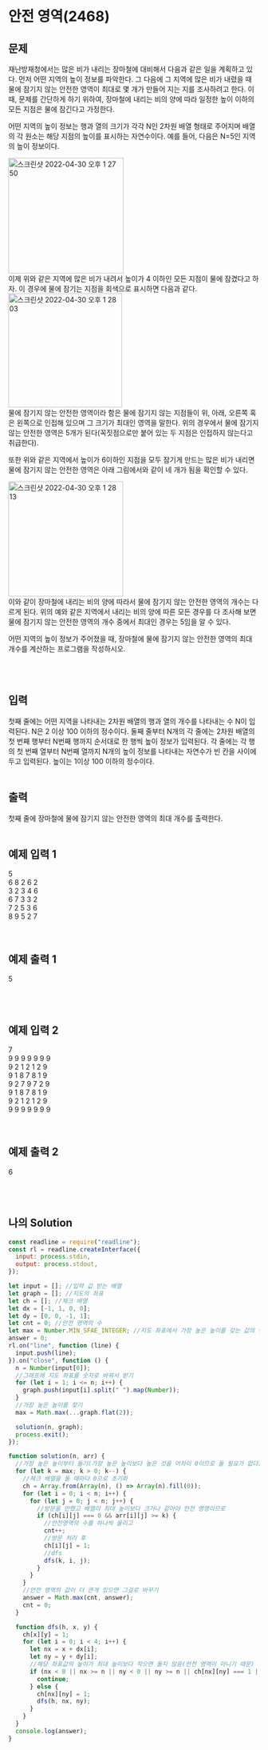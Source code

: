 # 안전 영역(2468)

## 문제

재난방재청에서는 많은 비가 내리는 장마철에 대비해서 다음과 같은 일을 계획하고 있다. 먼저 어떤 지역의 높이 정보를 파악한다. 그 다음에 그 지역에 많은 비가 내렸을 때 물에 잠기지 않는 안전한 영역이 최대로 몇 개가 만들어 지는 지를 조사하려고 한다. 이때, 문제를 간단하게 하기 위하여, 장마철에 내리는 비의 양에 따라 일정한 높이 이하의 모든 지점은 물에 잠긴다고 가정한다.

어떤 지역의 높이 정보는 행과 열의 크기가 각각 N인 2차원 배열 형태로 주어지며 배열의 각 원소는 해당 지점의 높이를 표시하는 자연수이다. 예를 들어, 다음은 N=5인 지역의 높이 정보이다.<br/>

<img width="231" alt="스크린샷 2022-04-30 오후 1 27 50" src="https://user-images.githubusercontent.com/68778883/166090944-24489b4c-b34e-40b7-943f-5fb2e38e3715.png">

<br/>
이제 위와 같은 지역에 많은 비가 내려서 높이가 4 이하인 모든 지점이 물에 잠겼다고 하자. 이 경우에 물에 잠기는 지점을 회색으로 표시하면 다음과 같다. <br/>
<img width="228" alt="스크린샷 2022-04-30 오후 1 28 03" src="https://user-images.githubusercontent.com/68778883/166090945-fa3cded4-0149-4025-9a33-aa41b03309ed.png">
<br/>
물에 잠기지 않는 안전한 영역이라 함은 물에 잠기지 않는 지점들이 위, 아래, 오른쪽 혹은 왼쪽으로 인접해 있으며 그 크기가 최대인 영역을 말한다. 위의 경우에서 물에 잠기지 않는 안전한 영역은 5개가 된다(꼭짓점으로만 붙어 있는 두 지점은 인접하지 않는다고 취급한다).

또한 위와 같은 지역에서 높이가 6이하인 지점을 모두 잠기게 만드는 많은 비가 내리면 물에 잠기지 않는 안전한 영역은 아래 그림에서와 같이 네 개가 됨을 확인할 수 있다.

<img width="230" alt="스크린샷 2022-04-30 오후 1 28 13" src="https://user-images.githubusercontent.com/68778883/166090946-c0da3c37-ebb9-4b7b-9300-318835136c0a.png">
<br/>
이와 같이 장마철에 내리는 비의 양에 따라서 물에 잠기지 않는 안전한 영역의 개수는 다르게 된다. 위의 예와 같은 지역에서 내리는 비의 양에 따른 모든 경우를 다 조사해 보면 물에 잠기지 않는 안전한 영역의 개수 중에서 최대인 경우는 5임을 알 수 있다.

어떤 지역의 높이 정보가 주어졌을 때, 장마철에 물에 잠기지 않는 안전한 영역의 최대 개수를 계산하는 프로그램을 작성하시오.

<br/>
<br/>

## 입력

첫째 줄에는 어떤 지역을 나타내는 2차원 배열의 행과 열의 개수를 나타내는 수 N이 입력된다. N은 2 이상 100 이하의 정수이다. 둘째 줄부터 N개의 각 줄에는 2차원 배열의 첫 번째 행부터 N번째 행까지 순서대로 한 행씩 높이 정보가 입력된다. 각 줄에는 각 행의 첫 번째 열부터 N번째 열까지 N개의 높이 정보를 나타내는 자연수가 빈 칸을 사이에 두고 입력된다. 높이는 1이상 100 이하의 정수이다.
<br/>
<br/>

## 출력

첫째 줄에 장마철에 물에 잠기지 않는 안전한 영역의 최대 개수를 출력한다.
<br/>
<br/>

## 예제 입력 1

5<br/>
6 8 2 6 2<br/>
3 2 3 4 6<br/>
6 7 3 3 2<br/>
7 2 5 3 6<br/>
8 9 5 2 7<br/>

<br/>

## 예제 출력 1

5

<br/>
<br/>

## 예제 입력 2

7<br/>
9 9 9 9 9 9 9<br/>
9 2 1 2 1 2 9<br/>
9 1 8 7 8 1 9<br/>
9 2 7 9 7 2 9<br/>
9 1 8 7 8 1 9<br/>
9 2 1 2 1 2 9<br/>
9 9 9 9 9 9 9

<br/>

## 예제 출력 2

6

<br/>
<br/>

## 나의 Solution

```javascript
const readline = require("readline");
const rl = readline.createInterface({
  input: process.stdin,
  output: process.stdout,
});

let input = []; //입력 값 받는 배열
let graph = []; //지도의 좌표
let ch = []; //체크 배열
let dx = [-1, 1, 0, 0];
let dy = [0, 0, -1, 1];
let cnt = 0; //안전 영역의 수
let max = Number.MIN_SFAE_INTEGER; //지도 좌표에서 가장 높은 높이를 갖는 값의 변수
answer = 0;
rl.on("line", function (line) {
  input.push(line);
}).on("close", function () {
  n = Number(input[0]);
  //그래프에 지도 좌표를 숫자로 바꿔서 받기
  for (let i = 1; i <= n; i++) {
    graph.push(input[i].split(" ").map(Number));
  }
  //가장 높은 높이를 찾기
  max = Math.max(...graph.flat(2));

  solution(n, graph);
  process.exit();
});

function solution(n, arr) {
  //가장 높은 높이부터 돌기(가장 높은 높이보다 높은 것을 어차이 0이므로 돌 필요가 없다)
  for (let k = max; k > 0; k--) {
    //체크 배열을 돌 때마다 0으로 초기화
    ch = Array.from(Array(n), () => Array(n).fill(0));
    for (let i = 0; i < n; i++) {
      for (let j = 0; j < n; j++) {
        //방문을 안했고 배열이 최대 높이보다 크거나 같아야 안전 영영이므로
        if (ch[i][j] === 0 && arr[i][j] >= k) {
          //안전영역의 수를 하나씩 올리고
          cnt++;
          //방문 처리 후
          ch[i][j] = 1;
          //dfs
          dfs(k, i, j);
        }
      }
    }
    //안전 영역의 값이 더 큰게 있으면 그걸로 바꾸기
    answer = Math.max(cnt, answer);
    cnt = 0;
  }

  function dfs(h, x, y) {
    ch[x][y] = 1;
    for (let i = 0; i < 4; i++) {
      let nx = x + dx[i];
      let ny = y + dy[i];
      //해당 좌표값의 높이가 최대 높이보다 작으면 돌지 않음(안전 영역이 아니기 때문)
      if (nx < 0 || nx >= n || ny < 0 || ny >= n || ch[nx][ny] === 1 || arr[nx][ny] < h) {
        continue;
      } else {
        ch[nx][ny] = 1;
        dfs(h, nx, ny);
      }
    }
  }
  console.log(answer);
}
```
